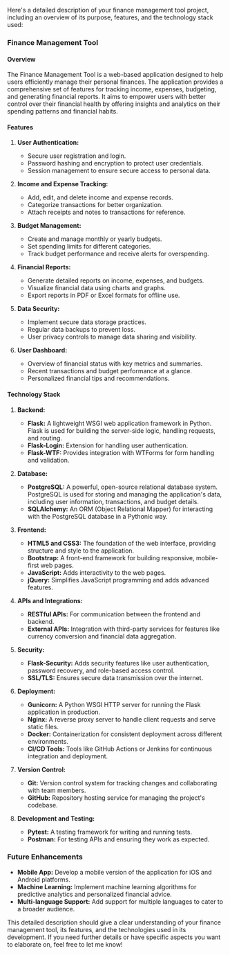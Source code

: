 Here's a detailed description of your finance management tool project, including an overview of its purpose, features, and the technology stack used:

### Finance Management Tool

#### Overview

The Finance Management Tool is a web-based application designed to help users efficiently manage their personal finances. The application provides a comprehensive set of features for tracking income, expenses, budgeting, and generating financial reports. It aims to empower users with better control over their financial health by offering insights and analytics on their spending patterns and financial habits.

#### Features

1. **User Authentication:**
   - Secure user registration and login.
   - Password hashing and encryption to protect user credentials.
   - Session management to ensure secure access to personal data.

2. **Income and Expense Tracking:**
   - Add, edit, and delete income and expense records.
   - Categorize transactions for better organization.
   - Attach receipts and notes to transactions for reference.

3. **Budget Management:**
   - Create and manage monthly or yearly budgets.
   - Set spending limits for different categories.
   - Track budget performance and receive alerts for overspending.

4. **Financial Reports:**
   - Generate detailed reports on income, expenses, and budgets.
   - Visualize financial data using charts and graphs.
   - Export reports in PDF or Excel formats for offline use.

5. **Data Security:**
   - Implement secure data storage practices.
   - Regular data backups to prevent loss.
   - User privacy controls to manage data sharing and visibility.

6. **User Dashboard:**
   - Overview of financial status with key metrics and summaries.
   - Recent transactions and budget performance at a glance.
   - Personalized financial tips and recommendations.

#### Technology Stack

1. **Backend:**
   - **Flask:** A lightweight WSGI web application framework in Python. Flask is used for building the server-side logic, handling requests, and routing.
   - **Flask-Login:** Extension for handling user authentication.
   - **Flask-WTF:** Provides integration with WTForms for form handling and validation.

2. **Database:**
   - **PostgreSQL:** A powerful, open-source relational database system. PostgreSQL is used for storing and managing the application's data, including user information, transactions, and budget details.
   - **SQLAlchemy:** An ORM (Object Relational Mapper) for interacting with the PostgreSQL database in a Pythonic way.

3. **Frontend:**
   - **HTML5 and CSS3:** The foundation of the web interface, providing structure and style to the application.
   - **Bootstrap:** A front-end framework for building responsive, mobile-first web pages.
   - **JavaScript:** Adds interactivity to the web pages.
   - **jQuery:** Simplifies JavaScript programming and adds advanced features.

4. **APIs and Integrations:**
   - **RESTful APIs:** For communication between the frontend and backend.
   - **External APIs:** Integration with third-party services for features like currency conversion and financial data aggregation.

5. **Security:**
   - **Flask-Security:** Adds security features like user authentication, password recovery, and role-based access control.
   - **SSL/TLS:** Ensures secure data transmission over the internet.

6. **Deployment:**
   - **Gunicorn:** A Python WSGI HTTP server for running the Flask application in production.
   - **Nginx:** A reverse proxy server to handle client requests and serve static files.
   - **Docker:** Containerization for consistent deployment across different environments.
   - **CI/CD Tools:** Tools like GitHub Actions or Jenkins for continuous integration and deployment.

7. **Version Control:**
   - **Git:** Version control system for tracking changes and collaborating with team members.
   - **GitHub:** Repository hosting service for managing the project's codebase.

8. **Development and Testing:**
   - **Pytest:** A testing framework for writing and running tests.
   - **Postman:** For testing APIs and ensuring they work as expected.

### Future Enhancements

- **Mobile App:** Develop a mobile version of the application for iOS and Android platforms.
- **Machine Learning:** Implement machine learning algorithms for predictive analytics and personalized financial advice.
- **Multi-language Support:** Add support for multiple languages to cater to a broader audience.

This detailed description should give a clear understanding of your finance management tool, its features, and the technologies used in its development. If you need further details or have specific aspects you want to elaborate on, feel free to let me know!
